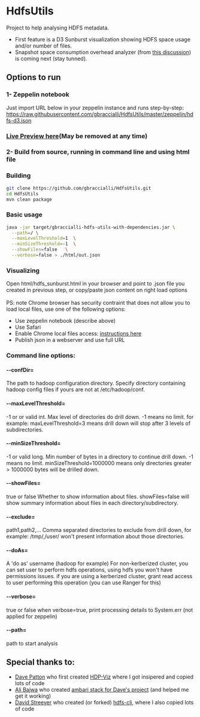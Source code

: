 # HdfsUtils
Project to help analysing HDFS metadata.

- First feature is a D3 Sunburst visualization showing HDFS space usage and/or number of files.
- Snapshot space consumption overhead analyzer (from [this discussion](https://community.hortonworks.com/questions/24063/hdfs-snapshot-space-consumption-report.html)) is coming next (stay tunned).

## Options to run
### 1- Zeppelin notebook
Just import URL below in your zeppelin instance and runs step-by-step:<br/>
https://raw.githubusercontent.com/gbraccialli/HdfsUtils/master/zeppelin/hdfs-d3.json

### [Live Preview here](https://www.zeppelinhub.com/viewer/notebooks/aHR0cHM6Ly9yYXcuZ2l0aHVidXNlcmNvbnRlbnQuY29tL2dicmFjY2lhbGxpL0hkZnNVdGlscy9tYXN0ZXIvemVwcGVsaW4vbm90ZS5qc29u)(May be removed at any time)

### 2- Build from source, running in command line and using html file
### Building
```sh
git clone https://github.com/gbraccialli/HdfsUtils.git
cd HdfsUtils
mvn clean package
````
### Basic usage
```sh
java -jar target/gbraccialli-hdfs-utils-with-dependencies.jar \
  --path=/ \
  --maxLevelThreshold=1  \
  --minSizeThreshold=-1  \
  --showFiles=false   \
  --verbose=false > ./html/out.json  
```
### Visualizing
Open html/hdfs_sunburst.html in your browser and point to  .json file you created in previous step, or copy/paste json content on right load options<br/>
<br/>
PS: note Chrome browser has security contraint that does not allow you to load local files, use one of the following options:
- Use zeppelin notebook (describe above)
- Use Safari
- Enable Chrome local files access: [instructions here](http://stackoverflow.com/questions/18586921/how-to-launch-html-using-chrome-at-allow-file-access-from-files-mode)
- Publish json in a webserver and use full URL


### Command line options:

#### --confDir=
The path to hadoop configuration directory.
Specify directory containing hadoop config files if yours are not at /etc/hadoop/conf.

#### --maxLevelThreshold=
-1 or or valid int.
Max level of directories do drill down. -1 means no limit. for example: maxLevelThreshold=3 means drill down will stop after 3 levels of subdirectories.

#### --minSizeThreshold=
-1 or valid long.
Min number of bytes in a directory to continue drill down. -1 means no limit. minSizeThreshold=1000000 means only directories greater > 1000000 bytes will be drilled down.

#### --showFiles=
true or false
Whether to show information about files. showFiles=false will show summary information about files in each directory/subdirectory.

#### --exclude=
path1,path2,...
Comma separated directories to exclude from drill down, for example: /tmp/,/user/ won't present information about those directories.

#### --doAs=
A 'do as' username (hadoop for example)
For non-kerberized cluster, you can set user to perform hdfs operations, using hdfs you won't have permissions issues. if you are using a kerberized cluster, grant read access to user performing this operation (you can use Ranger for this) 

#### --verbose=
true or false
when verbose=true, print processing details to System.err (not applied for zeppelin)

#### --path=
path to start analysis


## Special thanks to:
- [Dave Patton](https://github.com/dp1140a) who first created [HDP-Viz](https://github.com/dp1140a/HDP-Viz) where I got insipered and copied lots of code
- [Ali Bajwa](https://github.com/abajwa-hw) who created [ambari stack for Dave's project](https://github.com/abajwa-hw/hdpviz) (and helped me get it working)
- [David Streever](https://github.com/dstreev) who created (or forked) [hdfs-cli](https://github.com/dstreev/hdfs-cli), where I also copied lots of code
